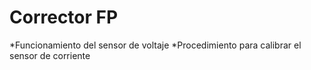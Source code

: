# Corrector FP

*Funcionamiento del sensor de voltaje 
*Procedimiento para calibrar el sensor de corriente
